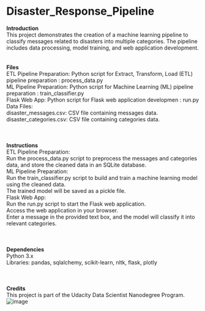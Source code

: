 # Disaster_Response_Pipeline

**Introduction** <br>
This project demonstrates the creation of a machine learning pipeline to classify messages related to disasters into multiple categories. The pipeline includes data processing, model training, and web application development.
<br>
<br>
<br>
**Files** <br>
ETL Pipeline Preparation: Python script for Extract, Transform, Load (ETL) pipeline preparation : process_data.py <br>
ML Pipeline Preparation: Python script for Machine Learning (ML) pipeline preparation : train_classifier.py <br>
Flask Web App: Python script for Flask web application developmen : run.py <br>
Data Files: <br>
disaster_messages.csv: CSV file containing messages data. <br>
disaster_categories.csv: CSV file containing categories data. <br>
<br>
<br>
<br>
**Instructions** <br>
ETL Pipeline Preparation: <br>
Run the process_data.py script to preprocess the messages and categories data, and store the cleaned data in an SQLite database. <br>
ML Pipeline Preparation: <br>
Run the train_classifier.py script to build and train a machine learning model using the cleaned data. <br>
The trained model will be saved as a pickle file. <br>
Flask Web App: <br>
Run the run.py script to start the Flask web application. <br>
Access the web application in your browser. <br>
Enter a message in the provided text box, and the model will classify it into relevant categories. <br>
<br>
<br>
<br>
**Dependencies** <br>
Python 3.x <br>
Libraries: pandas, sqlalchemy, scikit-learn, nltk, flask, plotly <br>
<br>
<br>
<br>
**Credits** <br>
This project is part of the Udacity Data Scientist Nanodegree Program.
![image](https://github.com/Noorh1997/Disaster_Response_Pipeline/assets/162990234/09f572a5-eabc-4f44-9e4c-6aaeb99f911b)
